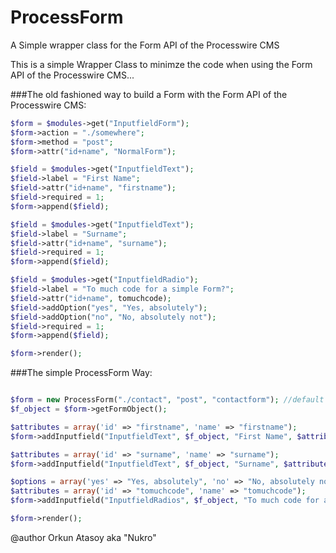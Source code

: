 # ProcessForm
A Simple wrapper class for the Form API of the Processwire CMS

This is a simple Wrapper Class to minimze the code when using the Form API of the Processwire CMS...

###The old fashioned way to build a Form with the Form API of the Processwire CMS:
```php
$form = $modules->get("InputfieldForm");
$form->action = "./somewhere";
$form->method = "post";
$form->attr("id+name", "NormalForm");

$field = $modules->get("InputfieldText");
$field->label = "First Name";
$field->attr("id+name", "firstname");
$field->required = 1;
$form->append($field);

$field = $modules->get("InputfieldText");
$field->label = "Surname";
$field->attr("id+name", "surname");
$field->required = 1;
$form->append($field);

$field = $modules->get("InputfieldRadio");
$field->label = "To much code for a simple Form?";
$field->attr("id+name", tomuchcode);
$field->addOption("yes", "Yes, absolutely");
$field->addOption("no", "No, absolutely not");
$field->required = 1;
$form->append($field);

$form->render();
```
###The simple ProcessForm Way:
```php

$form = new ProcessForm("./contact", "post", "contactform"); //default ("./", "post", "ProcessForm")
$f_object = $form->getFormObject();

$attributes = array('id' => "firstname", 'name' => "firstname");
$form->addInputfield("InputfieldText", $f_object, "First Name", $attributes, 1);

$attributes = array('id' => "surname", 'name' => "surname");
$form->addInputfield("InputfieldText", $f_object, "Surname", $attributes, 1);

$options = array('yes' => "Yes, absolutely", 'no' => "No, absolutely not");
$attributes = array('id' => "tomuchcode", 'name' => "tomuchcode");
$form->addInputfield("InputfieldRadios", $f_object, "To much code for a simple Form?", $attributes, 1, $options);

$form->render();
```
@author Orkun Atasoy aka "Nukro"
